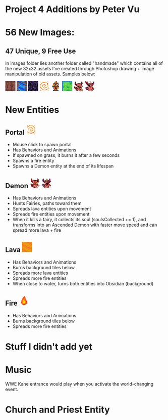 # Project 4 Additions by Peter Vu

# 56 New Images:
## 47 Unique, 9 Free Use

In images folder lies another folder called "handmade" which contains all of the new 32x32 assets I've created through
Photoshop drawing + image manipulation of old assets. Samples below:

![Burnt Bridge](images/handmade/bridge_horizontal_burnt.png) 
![Destroyed Bridge](images/handmade/bridge_horizontal_destroyed.png)
![Obsidian](images/handmade/obsidian.png)
![Portal Animation Frame](images/handmade/portal3.png)
![Burnt Tree](images/handmade/tree4_burnt.png)
![Grass Edges](images/handmade/grass_water_top_left.png)
![Demon Frame](images/handmade/demon4.png)
![Demon Ascended Frame](images/handmade/demon_ascend2.png)

# New Entities

## Portal ![Portal Graphic](images/handmade/portal1.png)
- Mouse click to spawn portal
- Has Behaviors and Animations
- If spawned on grass, it burns it after a few seconds
- Spawns a fire entity
- Spawns a Demon entity at the end of its lifespan

## Demon ![Demon Graphic](images/handmade/demon1.png) ![Demon Graphic (Ascended)](images/handmade/demon_ascend1.png)
- Has Behaviors and Animations 
- Hunts Fairies, paths toward them
- Spreads lava entities upon movement
- Spreads fire entities upon movement
- When it kills a fairy, it collects its soul (soulsCollected += 1), 
and transforms into an Ascended Demon with faster move speed and 
can spread more lava + fire


## Lava ![Lava Graphic](images/handmade/lava1.png)
- Has Behaviors and Animations
- Burns background tiles below
- Spreads more lava entities
- Spreads more fire entities
- When close to water, turns both entities into Obsidian (background)

## Fire ![Fire Graphic](images/opensource/fire1.png)
- Has Behaviors and Animations
- Burns background tiles below
- Spreads more fire entities

# Stuff I didn't add yet

# Music

WWE Kane entrance would play when you activate the world-changing event.

# Church and Priest Entity